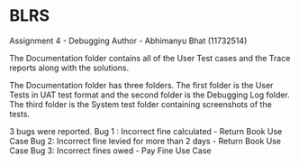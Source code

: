 # BLRS
Assignment 4 - Debugging 
Author - Abhimanyu Bhat (11732514)

The Documentation folder contains all of the User Test cases and the Trace reports along with the solutions.

The Documentation folder has three folders. The first folder is the User Tests in UAT test format and the second folder is the Debugging Log folder. The third folder is the System test folder containing screenshots of the tests.

3 bugs were reported.
Bug 1 : Incorrect fine calculated - Return Book Use Case
Bug 2: Incorrect fine levied for more than 2 days - Return Book Use Case
Bug 3: Incorrect fines owed - Pay Fine Use Case


